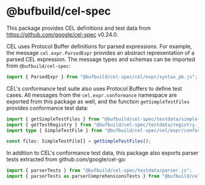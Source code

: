 # @bufbuild/cel-spec

This package provides CEL definitions and test data from https://github.com/google/cel-spec <!-- upstreamCelSpecRef -->v0.24.0<!-- upstreamCelSpecRef -->.

CEL uses Protocol Buffer definitions for parsed expressions. For example, the
message `cel.expr.ParsedExpr` provides an abstract representation of a parsed
CEL expression. The message types and schemas can be imported from
`@bufbuild/cel-spec`:

```ts
import { ParsedExpr } from "@bufbuild/cel-spec/cel/expr/syntax_pb.js";
```

CEL's conformance test suite also uses Protocol Buffers to define test cases.
All messages from the `cel.expr.conformance` namespace are exported from this
package as well, and the function `getSimpleTestFiles` provides conformance test data:

```ts
import { getSimpleTestFiles } from "@bufbuild/cel-spec/testdata/simple.js";
import { getTestRegistry } from "@bufbuild/cel-spec/testdata/registry.js";
import type { SimpleTestFile } from "@bufbuild/cel-spec/cel/expr/conformance/test/simple_pb.js";

const files: SimpleTestFile[] = getSimpleTestFiles();
```

In addition to CEL's conformance test data, this package also exports parser
tests extracted from github.com/google/cel-go:

```ts
import { parserTests } from "@bufbuild/cel-spec/testdata/parser.js";
import { parserTests as parserComprehensionsTests } from "@bufbuild/cel-spec/testdata/parser-comprehensions.js";
```
